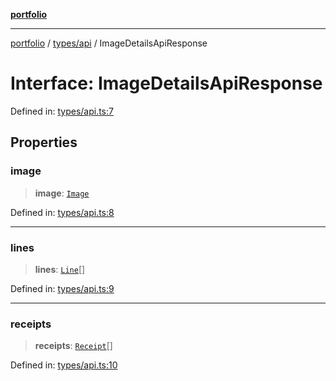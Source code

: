 [**portfolio**](../../../README.md)

***

[portfolio](../../../modules.md) / [types/api](../README.md) / ImageDetailsApiResponse

# Interface: ImageDetailsApiResponse

Defined in: [types/api.ts:7](https://github.com/tnorlund/Portfolio/blob/03bc2c316d7fe9d8f3bace960488487ec3f2c6a4/portfolio/types/api.ts#L7)

## Properties

### image

> **image**: [`Image`](Image.md)

Defined in: [types/api.ts:8](https://github.com/tnorlund/Portfolio/blob/03bc2c316d7fe9d8f3bace960488487ec3f2c6a4/portfolio/types/api.ts#L8)

***

### lines

> **lines**: [`Line`](Line.md)[]

Defined in: [types/api.ts:9](https://github.com/tnorlund/Portfolio/blob/03bc2c316d7fe9d8f3bace960488487ec3f2c6a4/portfolio/types/api.ts#L9)

***

### receipts

> **receipts**: [`Receipt`](Receipt.md)[]

Defined in: [types/api.ts:10](https://github.com/tnorlund/Portfolio/blob/03bc2c316d7fe9d8f3bace960488487ec3f2c6a4/portfolio/types/api.ts#L10)
